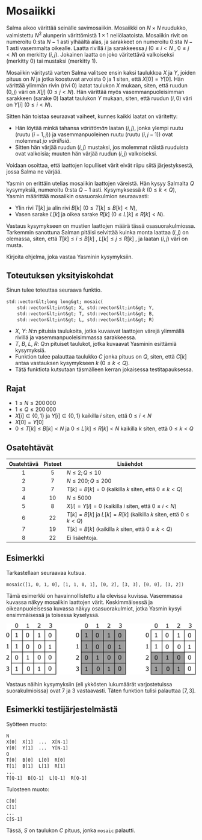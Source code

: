# Mosaiikki

Salma aikoo värittää seinälle savimosaiikin.
Mosaiikki on $N \times N$ ruudukko,
 valmistettu $N^2$ alunperin värittömistä $1 \times 1$ neliölaatoista.
Mosaiikin rivit on numeroitu $0$:sta $N-1$ asti ylhäältä alas,
 ja sarakkeet on numeroitu $0$:sta $N-1$ asti vasemmalta oikealle.
Laatta rivillä $i$ ja sarakkeessa $j$ ($0 \leq i < N$ , $0 \leq j < N$) on merkitty $(i,j)$.
Jokainen laatta on joko väritettävä
 valkoiseksi (merkitty $0$) tai mustaksi (merkitty $1$).

Mosaiikin väritystä varten Salma valitsee ensin kaksi taulukkoa $X$ ja $Y$, joiden pituus on $N$ ja jotka koostuvat arvoista $0$ ja $1$ siten, että $X[0] = Y[0]$.
Hän värittää ylimmän rivin (rivi $0$) laatat taulukon $X$ mukaan,
 siten, että ruudun $(0,j)$ väri on $X[j]$ ($0 \leq j < N$).
Hän värittää myös vasemmanpuoleisimman sarakkeen (sarake $0$) laatat taulukon $Y$ mukaan,
 siten, että ruudun $(i,0)$ väri on $Y[i]$ ($0 \leq i < N$).

Sitten hän toistaa seuraavat vaiheet, kunnes kaikki laatat on väritetty:
* Hän löytää minkä tahansa *värittömän* laatan $(i,j)$, jonka
 ylempi ruutu (ruutu $(i-1, j)$) ja vasemmanpuoleinen ruutu (ruutu $(i, j-1)$)
 ovat molemmat *jo värillisiä*.
* Sitten hän värjää ruudun $(i,j)$ mustaksi, jos molemmat näistä ruuduista ovat valkoisia;
 muuten hän värjää ruudun $(i, j)$ valkoiseksi.

Voidaan osoittaa, että laattojen lopulliset värit eivät riipu 
siitä järjestyksestä, jossa Salma ne värjää.
 
Yasmin on erittäin utelias mosaiikin laattojen väreistä.
Hän kysyy Salmalta $Q$ kysymyksiä, numeroitu $0$:sta $Q-1$ asti.
Kysymyksessä $k$ ($0 \leq k < Q$),
 Yasmin määrittää mosaiikin osasuorakulmion seuraavasti:
* Ylin rivi $T[k]$ ja alin rivi $B[k]$ ($0 \leq T[k] \leq B[k] < N$),
* Vasen sarake $L[k]$ ja oikea sarake $R[k]$ ($0 \leq L[k] \leq R[k] < N$).

Vastaus kysymykseen on mustien laattojen määrä tässä osasuorakulmiossa.
Tarkemmin sanottuna Salman pitäisi selvittää kuinka monta laattaa $(i, j)$ on olemassa,
 siten, että $T[k] \leq i \leq B[k]$ , $L[k] \leq j \leq R[k]$ ,
 ja laatan $(i,j)$ väri on musta.

Kirjoita ohjelma, joka vastaa Yasminin kysymyksiin.
## Toteutuksen yksityiskohdat

Sinun tulee toteuttaa seuraava funktio.

```
std::vector&lt;long long&gt; mosaic(
	std::vector&lt;int&gt; X, std::vector&lt;int&gt; Y,
    std::vector&lt;int&gt; T, std::vector&lt;int&gt; B,
    std::vector&lt;int&gt; L, std::vector&lt;int&gt; R)
```

* $X$, $Y$: $N$:n pituisia taulukoita, jotka kuvaavat laattojen värejä
 ylimmällä rivillä ja vasemmanpuoleisimmassa sarakkeessa.
* $T$, $B$, $L$, $R$: $Q$:n pituiset taulukot, jotka kuvaavat Yasminin esittämiä kysymyksiä.
* Funktion tulee palauttaa taulukko $C$ jonka pituus on $Q$,
 siten, että $C[k]$ antaa vastauksen kysymykseen $k$ ($0 \leq k < Q$).
* Tätä funktiota kutsutaan täsmälleen kerran jokaisessa testitapauksessa.

## Rajat

* $1 \leq N \leq 200\,000$
* $1 \leq Q \leq 200\,000$
* $X[i] \in \{0, 1\}$ ja $Y[i] \in \{0, 1\}$
 kaikilla $i$ siten, että $0 \leq i < N$
* $X[0] = Y[0]$
* $0 \leq T[k] \leq B[k] < N$ ja $0 \leq L[k] \leq R[k] < N$
 kaikilla $k$ siten, että $0 \leq k < Q$

## Osatehtävät

| Osatehtävä | Pisteet  | Lisäehdot |
| :-----: | :----: | ---------------------- |
| 1       | $5$    | $N \leq 2; Q \leq 10$
| 2       | $7$    | $N \leq 200; Q \leq 200$
| 3       | $7$    | $T[k] = B[k] = 0$ (kaikilla $k$ siten, että $0 \leq k < Q$)
| 4       | $10$   | $N \leq 5000$
| 5       | $8$    | $X[i] = Y[i] = 0$ (kaikilla $i$ siten, että $0 \leq i < N$)
| 6       | $22$   | $T[k] = B[k]$ ja $L[k] = R[k]$ (kaikilla $k$ siten, että $0 \leq k < Q$)
| 7       | $19$   | $T[k] = B[k]$ (kaikilla $k$ siten, että $0 \leq k < Q$)
| 8       | $22$   | Ei lisäehtoja.

## Esimerkki

Tarkastellaan seuraavaa kutsua.

```
mosaic([1, 0, 1, 0], [1, 1, 0, 1], [0, 2], [3, 3], [0, 0], [3, 2])
```

Tämä esimerkki on havainnollistettu alla olevissa kuvissa.
Vasemmassa kuvassa näkyy mosaiikin laattojen värit.
Keskimmäisessä ja oikeanpuoleisessa kuvassa näkyy osasuorakulmiot, jotka
 Yasmin kysyi ensimmäisessä ja toisessa kyselyssä.

![](example.png "550")

Vastaus näihin kysymyksiin
 (eli ykkösten lukumäärät varjostetuissa suorakulmioissa)
 ovat 7 ja 3 vastaavasti.
Täten funktion tulisi palauttaa $[7, 3]$.

## Esimerkki testijärjestelmästä

Syötteen muoto:

```
N
X[0]  X[1]  ...  X[N-1]
Y[0]  Y[1]  ...  Y[N-1]
Q
T[0]  B[0]  L[0]  R[0]
T[1]  B[1]  L[1]  R[1]
...
T[Q-1]  B[Q-1]  L[Q-1]  R[Q-1]
```

Tulosteen muoto:

```
C[0]
C[1]
...
C[S-1]
```

Tässä, $S$ on taulukon $C$ pituus, jonka `mosaic` palautti.
